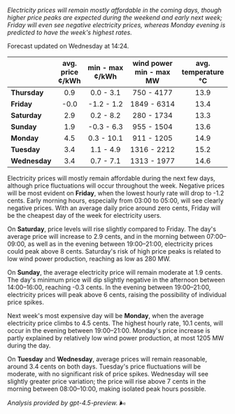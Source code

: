 *Electricity prices will remain mostly affordable in the coming days, though higher price peaks are expected during the weekend and early next week; Friday will even see negative electricity prices, whereas Monday evening is predicted to have the week's highest rates.*

Forecast updated on Wednesday at 14:24.

|              | avg.<br>price<br>¢/kWh | min - max<br>¢/kWh | wind power<br>min - max<br>MW | avg.<br>temperature<br>°C |
|:-------------|:----------------:|:----------------:|:-------------:|:-------------:|
| **Thursday** |        0.9       |      0.0 - 3.1     |        750 - 4177        |        13.9       |
| **Friday**   |       -0.0       |     -1.2 - 1.2     |       1849 - 6314        |        13.4       |
| **Saturday** |        2.9       |      0.2 - 8.2     |        280 - 1734        |        13.3       |
| **Sunday**   |        1.9       |     -0.3 - 6.3     |        955 - 1504        |        13.6       |
| **Monday**   |        4.5       |      0.3 - 10.1    |        911 - 1205        |        14.9       |
| **Tuesday**  |        3.4       |      1.1 - 4.9     |       1316 - 2212        |        15.2       |
| **Wednesday**|        3.4       |      0.7 - 7.1     |       1313 - 1977        |        14.6       |

Electricity prices will mostly remain affordable during the next few days, although price fluctuations will occur throughout the week. Negative prices will be most evident on **Friday**, when the lowest hourly rate will drop to -1.2 cents. Early morning hours, especially from 03:00 to 05:00, will see clearly negative prices. With an average daily price around zero cents, Friday will be the cheapest day of the week for electricity users.

On **Saturday**, price levels will rise slightly compared to Friday. The day's average price will increase to 2.9 cents, and in the morning between 07:00–09:00, as well as in the evening between 19:00–21:00, electricity prices could peak above 8 cents. Saturday's risk of high price peaks is related to low wind power production, reaching as low as 280 MW.

On **Sunday**, the average electricity price will remain moderate at 1.9 cents. The day's minimum price will dip slightly negative in the afternoon between 14:00–16:00, reaching -0.3 cents. In the evening between 19:00–21:00, electricity prices will peak above 6 cents, raising the possibility of individual price spikes.

Next week's most expensive day will be **Monday**, when the average electricity price climbs to 4.5 cents. The highest hourly rate, 10.1 cents, will occur in the evening between 19:00–21:00. Monday's price increase is partly explained by relatively low wind power production, at most 1205 MW during the day.

On **Tuesday** and **Wednesday**, average prices will remain reasonable, around 3.4 cents on both days. Tuesday's price fluctuations will be moderate, with no significant risk of price spikes. Wednesday will see slightly greater price variation; the price will rise above 7 cents in the morning between 08:00–10:00, making isolated peak hours possible.

*Analysis provided by gpt-4.5-preview.* 🌬️
